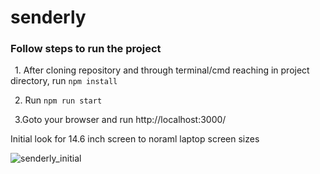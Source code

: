 #  senderly

### Follow steps to run the project


&ensp;1. After cloning repository and through terminal/cmd reaching in project directory, run ```npm install```


&ensp;2. Run ```
     npm run start
    ```

&ensp;3.Goto your browser and run http://localhost:3000/



Initial look for 14.6 inch screen to noraml laptop screen sizes


![senderly_initial](https://github.com/mparminderr/senderly/assets/109549129/829c9508-3213-4d8c-85d6-2e766456d66f)
